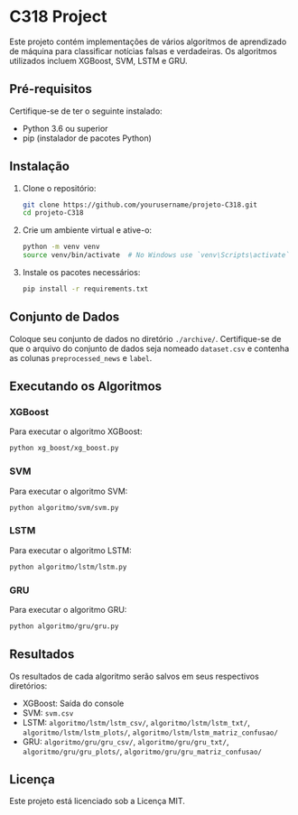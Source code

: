 # C318 Project

Este projeto contém implementações de vários algoritmos de aprendizado de máquina para classificar notícias falsas e verdadeiras. Os algoritmos utilizados incluem XGBoost, SVM, LSTM e GRU.

## Pré-requisitos

Certifique-se de ter o seguinte instalado:
- Python 3.6 ou superior
- pip (instalador de pacotes Python)

## Instalação

1. Clone o repositório:
    ```bash
    git clone https://github.com/yourusername/projeto-C318.git
    cd projeto-C318
    ```

2. Crie um ambiente virtual e ative-o:
    ```bash
    python -m venv venv
    source venv/bin/activate  # No Windows use `venv\Scripts\activate`
    ```

3. Instale os pacotes necessários:
    ```bash
    pip install -r requirements.txt
    ```

## Conjunto de Dados

Coloque seu conjunto de dados no diretório `./archive/`. Certifique-se de que o arquivo do conjunto de dados seja nomeado `dataset.csv` e contenha as colunas `preprocessed_news` e `label`.

## Executando os Algoritmos

### XGBoost

Para executar o algoritmo XGBoost:
```bash
python xg_boost/xg_boost.py
```

### SVM

Para executar o algoritmo SVM:
```bash
python algoritmo/svm/svm.py
```

### LSTM

Para executar o algoritmo LSTM:
```bash
python algoritmo/lstm/lstm.py
```

### GRU

Para executar o algoritmo GRU:
```bash
python algoritmo/gru/gru.py
```

## Resultados

Os resultados de cada algoritmo serão salvos em seus respectivos diretórios:
- XGBoost: Saída do console
- SVM: `svm.csv`
- LSTM: `algoritmo/lstm/lstm_csv/`, `algoritmo/lstm/lstm_txt/`, `algoritmo/lstm/lstm_plots/`, `algoritmo/lstm/lstm_matriz_confusao/`
- GRU: `algoritmo/gru/gru_csv/`, `algoritmo/gru/gru_txt/`, `algoritmo/gru/gru_plots/`, `algoritmo/gru/gru_matriz_confusao/`

## Licença

Este projeto está licenciado sob a Licença MIT.